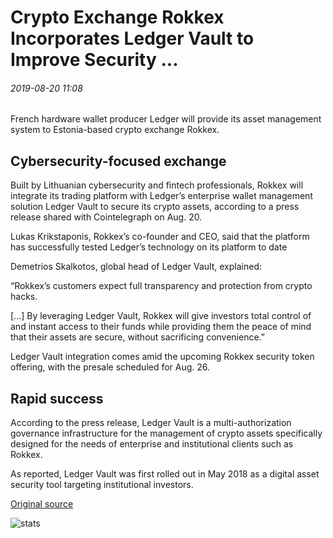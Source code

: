 # Crypto Exchange Rokkex Incorporates Ledger Vault to Improve Security ...

###### 2019-08-20 11:08

French hardware wallet producer Ledger will provide its asset management system to Estonia-based crypto exchange Rokkex.

## Cybersecurity-focused exchange

Built by Lithuanian cybersecurity and fintech professionals, Rokkex will integrate its trading platform with Ledger’s enterprise wallet management solution Ledger Vault to secure its crypto assets, according to a press release shared with Cointelegraph on Aug. 20.

Lukas Krikstaponis, Rokkex’s co-founder and CEO, said that the platform has successfully tested Ledger’s technology on its platform to date

Demetrios Skalkotos, global head of Ledger Vault, explained:

“Rokkex’s customers expect full transparency and protection from crypto hacks.

\[...\] By leveraging Ledger Vault, Rokkex will give investors total control of and instant access to their funds while providing them the peace of mind that their assets are secure, without sacrificing convenience.”

Ledger Vault integration comes amid the upcoming Rokkex security token offering, with the presale scheduled for Aug. 26.

## Rapid success

According to the press release, Ledger Vault is a multi-authorization governance infrastructure for the management of crypto assets specifically designed for the needs of enterprise and institutional clients such as Rokkex.

As reported, Ledger Vault was first rolled out in May 2018 as a digital asset security tool targeting institutional investors.

[Original source](https://cointelegraph.com/news/crypto-exchange-rokkex-incorporates-ledger-vault-to-improve-security)

![stats](https://c.statcounter.com/11760860/0/a89fa40b/1/ "stats")